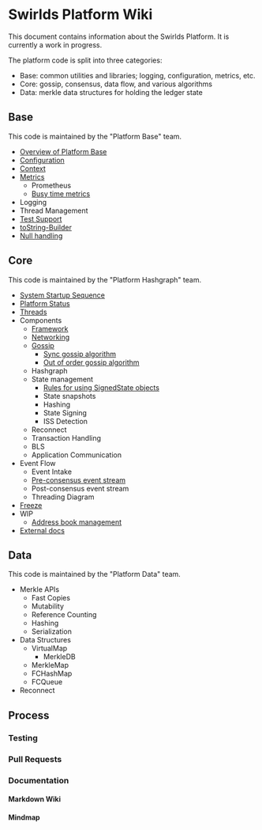 # Swirlds Platform Wiki

This document contains information about the Swirlds Platform. It is currently a work in progress.

The platform code is split into three categories:

- Base: common utilities and libraries; logging, configuration, metrics, etc.
- Core: gossip, consensus, data flow, and various algorithms
- Data: merkle data structures for holding the ledger state

## Base

This code is maintained by the "Platform Base" team.

- [Overview of Platform Base](./base/base.md)
- [Configuration](./base/configuration/configuration.md)
- [Context](./base/context/context.md)
- [Metrics](./base/metrics/metrics.md)
  - Prometheus
  - [Busy time metrics](base/metrics/metric-types/busy-time-metric.md)
- Logging
- Thread Management
- [Test Support](./base/test-support/test-support.md)
- [toString-Builder](./base/to-string/to-string.md)
- [Null handling](./base/null-handling/null-handling.md)

## Core

This code is maintained by the "Platform Hashgraph" team.

- [System Startup Sequence](./core/system-startup-sequence.svg)
- [Platform Status](./core/platform-status.md)
- [Threads](./core/core-platform-threads.drawio.svg)
- Components
  - [Framework](components/componentFramework.md)
  - [Networking](core/network/network.md)
  - [Gossip](./core/gossip/gossip.md)
    - [Sync gossip algorithm](core/gossip/syncing/sync-protocol.md)
    - [Out of order gossip algorithm](core/gossip/OOG/OOG-protocol.md)
  - Hashgraph
  - State management
    - [Rules for using SignedState objects](./core/signed-state-use.md)
    - State snapshots
    - Hashing
    - State Signing
    - ISS Detection
  - Reconnect
  - Transaction Handling
  - BLS
  - Application Communication
- Event Flow
  - Event Intake
  - [Pre-consensus event stream](core/preconsensusEventStream.svg)
  - Post-consensus event stream
  - Threading Diagram
- [Freeze](core/freeze/freeze.md)
- WIP
  - [Address book management](core/address-book-management.md)
- [External docs](https://drive.google.com/drive/folders/161GObnZVBWXKy4MHulBZKFcBDsNTU5FB?usp=drive_link)

## Data

This code is maintained by the "Platform Data" team.

- Merkle APIs
  - Fast Copies
  - Mutability
  - Reference Counting
  - Hashing
  - Serialization
- Data Structures
  - VirtualMap
    - MerkleDB
  - MerkleMap
  - FCHashMap
  - FCQueue
- Reconnect

## Process

### Testing

### Pull Requests

### Documentation

#### Markdown Wiki

#### Mindmap
